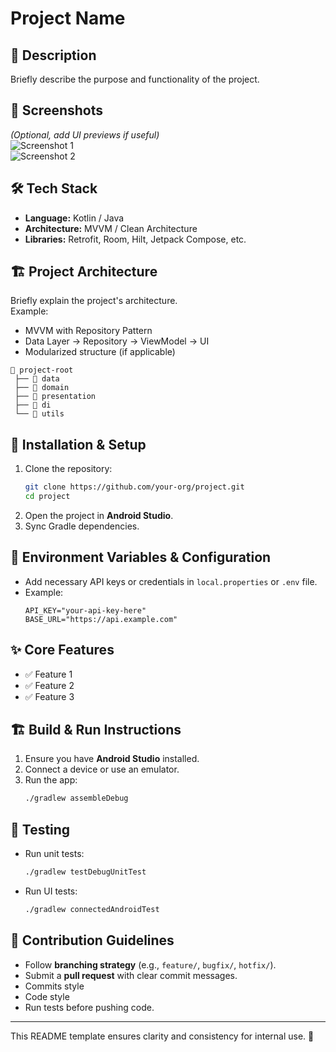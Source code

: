# Project Name

## 📌 Description
Briefly describe the purpose and functionality of the project.

## 📸 Screenshots
*(Optional, add UI previews if useful)*  
![Screenshot 1](path/to/screenshot1.png)  
![Screenshot 2](path/to/screenshot2.png)  

## 🛠 Tech Stack
- **Language:** Kotlin / Java  
- **Architecture:** MVVM / Clean Architecture  
- **Libraries:** Retrofit, Room, Hilt, Jetpack Compose, etc.  

## 🏗 Project Architecture
Briefly explain the project's architecture.  
Example:  
- MVVM with Repository Pattern  
- Data Layer → Repository → ViewModel → UI  
- Modularized structure (if applicable)  

```
📂 project-root  
 ├── 📂 data  
 ├── 📂 domain  
 ├── 📂 presentation  
 ├── 📂 di  
 └── 📂 utils  
```

## 🚀 Installation & Setup
1. Clone the repository:  
   ```bash
   git clone https://github.com/your-org/project.git
   cd project
   ```
2. Open the project in **Android Studio**.  
3. Sync Gradle dependencies.  

## 🔑 Environment Variables & Configuration
- Add necessary API keys or credentials in `local.properties` or `.env` file.  
- Example:  
  ```properties
  API_KEY="your-api-key-here"
  BASE_URL="https://api.example.com"
  ```

## ✨ Core Features
- ✅ Feature 1  
- ✅ Feature 2  
- ✅ Feature 3  

## 🏗 Build & Run Instructions
1. Ensure you have **Android Studio** installed.  
2. Connect a device or use an emulator.  
3. Run the app:  
   ```bash
   ./gradlew assembleDebug
   ```

## 🧪 Testing
- Run unit tests:  
  ```bash
  ./gradlew testDebugUnitTest
  ```
- Run UI tests:  
  ```bash
  ./gradlew connectedAndroidTest
  ```

## 🤝 Contribution Guidelines
- Follow **branching strategy** (e.g., `feature/`, `bugfix/`, `hotfix/`).  
- Submit a **pull request** with clear commit messages.
- Commits style
- Code style
- Run tests before pushing code.  

---
This README template ensures clarity and consistency for internal use. 🚀
